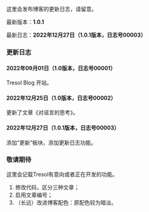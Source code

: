 这里会发布博客的更新日志，请留意。

最新版本：**1.0.1**

最新日志：**2022年12月27日（1.0.1版本，日志号00003）**

### 更新日志

#### 2022年09月01日（1.0版本，日志号00001）

Tresol Blog 开站。

#### 2022年12月25日（1.0版本，日志号00002）

更新了文章《对谣言的思考》。

#### 2022年12月27日（1.0.1版本，日志号00003）

添加“更新”板块，添加更新日志功能。

### 敬请期待

这里会记载Tresol有意向或者正在开发的功能。

1. 修改代码，区分三种文章；
2. 启用文章编号；
3. （长远）改进博客配色：原配色较为暗淡。
